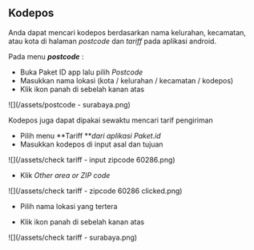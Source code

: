 ## Kodepos

Anda dapat mencari kodepos berdasarkan nama kelurahan, kecamatan, atau kota di halaman _postcode_ dan _tariff_ pada aplikasi android.

Pada menu _**postcode**_ :

* Buka Paket ID app lalu pilih _Postcode_
* Masukkan nama lokasi \(kota / kelurahan / kecamatan / kodepos\)
* Klik ikon panah di sebelah kanan atas

![](/assets/postcode - surabaya.png)

Kodepos juga dapat dipakai sewaktu mencari tarif pengiriman

* Pilih menu **Tariff **_dari aplikasi Paket.id_
* Masukkan kodepos di input asal dan tujuan

![](/assets/check tariff - input zipcode 60286.png)

* Klik _Other area or ZIP code_

![](/assets/check tariff - zipcode 60286 clicked.png)

* Pilih nama lokasi yang tertera

* Klik ikon panah di sebelah kanan atas

![](/assets/check tariff - surabaya.png)

